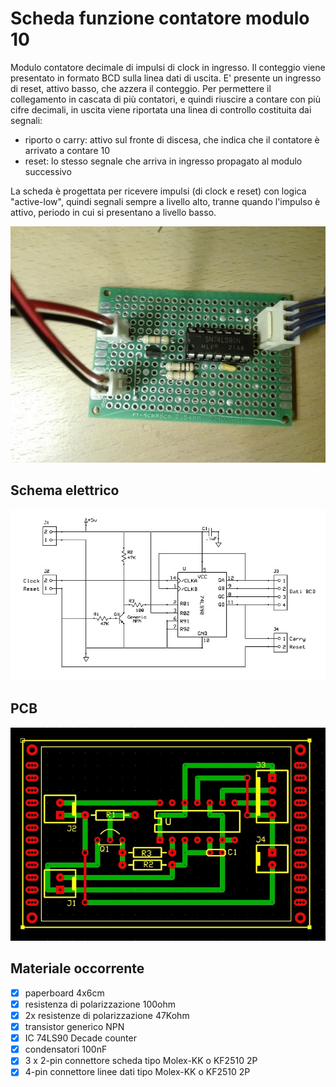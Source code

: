 # Scheda funzione contatore modulo 10
Modulo contatore decimale di impulsi di clock in ingresso.
Il conteggio viene presentato in formato BCD sulla linea dati di uscita. E' presente un ingresso di reset, attivo basso, che azzera il conteggio.
Per permettere il collegamento in cascata di più contatori, e quindi riuscire a contare con più cifre decimali,
in uscita viene riportata una linea di controllo costituita dai segnali: 
- riporto o carry: attivo sul fronte di discesa, che indica che il contatore è arrivato a contare 10
- reset: lo stesso segnale che arriva in ingresso propagato al modulo successivo

La scheda è progettata per ricevere impulsi (di clock e reset) con logica "active-low", quindi segnali sempre a livello alto, tranne quando l'impulso è attivo, periodo in cui si presentano a livello basso.

![sf-built](sf-09_built.jpg)


## Schema elettrico
![sf-schematic](sf-09_sch.jpg)


## PCB
![sf-pcb](sf-09_pcb.jpg)


## Materiale occorrente
- [x] paperboard 4x6cm
- [x] resistenza di polarizzazione 100ohm
- [x] 2x resistenze di polarizzazione 47Kohm
- [x] transistor generico NPN
- [x] IC 74LS90 Decade counter
- [x] condensatori 100nF
- [x] 3 x 2-pin connettore scheda tipo Molex-KK o KF2510 2P
- [x] 4-pin connettore linee dati tipo Molex-KK o KF2510 2P